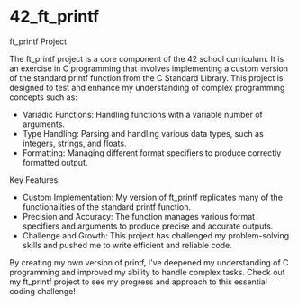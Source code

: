 # 42_ft_printf

ft_printf Project

The ft_printf project is a core component of the 42 school curriculum. It is an exercise in C programming that involves implementing a custom version of the standard printf function from the C Standard Library. This project is designed to test and enhance my understanding of complex programming concepts such as:

+ Variadic Functions: Handling functions with a variable number of arguments.
+ Type Handling: Parsing and handling various data types, such as integers, strings, and floats.
+ Formatting: Managing different format specifiers to produce correctly formatted output.

Key Features:

+ Custom Implementation: My version of ft_printf replicates many of the functionalities of the standard printf function.
+ Precision and Accuracy: The function manages various format specifiers and arguments to produce precise and accurate outputs.
+ Challenge and Growth: This project has challenged my problem-solving skills and pushed me to write efficient and reliable code.

By creating my own version of printf, I've deepened my understanding of C programming and improved my ability to handle complex tasks. Check out my ft_printf project to see my progress and approach to this essential coding challenge!
